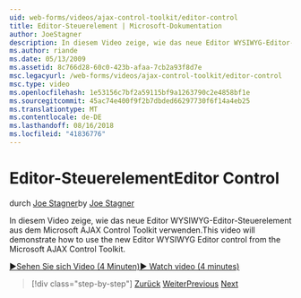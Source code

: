 ```yaml
---
uid: web-forms/videos/ajax-control-toolkit/editor-control
title: Editor-Steuerelement | Microsoft-Dokumentation
author: JoeStagner
description: In diesem Video zeige, wie das neue Editor WYSIWYG-Editor-Steuerelement aus dem Microsoft AJAX Control Toolkit verwenden.
ms.author: riande
ms.date: 05/13/2009
ms.assetid: 8c766d28-60c0-423b-afaa-7cb2a93f8d7e
msc.legacyurl: /web-forms/videos/ajax-control-toolkit/editor-control
msc.type: video
ms.openlocfilehash: 1e53156c7bf2a59115bf9a1263790c2e4858bf1e
ms.sourcegitcommit: 45ac74e400f9f2b7dbded66297730f6f14a4eb25
ms.translationtype: MT
ms.contentlocale: de-DE
ms.lasthandoff: 08/16/2018
ms.locfileid: "41836776"
---
```

<a name="editor-control"></a><span data-ttu-id="8dcc7-103">Editor-Steuerelement</span><span class="sxs-lookup"><span data-stu-id="8dcc7-103">Editor Control</span></span>
====================
<span data-ttu-id="8dcc7-104">durch [Joe Stagner](https://github.com/JoeStagner)</span><span class="sxs-lookup"><span data-stu-id="8dcc7-104">by [Joe Stagner](https://github.com/JoeStagner)</span></span>

<span data-ttu-id="8dcc7-105">In diesem Video zeige, wie das neue Editor WYSIWYG-Editor-Steuerelement aus dem Microsoft AJAX Control Toolkit verwenden.</span><span class="sxs-lookup"><span data-stu-id="8dcc7-105">This video will demonstrate how to use the new Editor WYSIWYG Editor control from the Microsoft AJAX Control Toolkit.</span></span>

[<span data-ttu-id="8dcc7-106">&#9654;Sehen Sie sich Video (4 Minuten)</span><span class="sxs-lookup"><span data-stu-id="8dcc7-106">&#9654; Watch video (4 minutes)</span></span>](https://channel9.msdn.com/Blogs/ASP-NET-Site-Videos/editor-control)

> [!div class="step-by-step"]
> <span data-ttu-id="8dcc7-107">[Zurück](combo-box.md)
> [Weiter](editor-control-custom.md)</span><span class="sxs-lookup"><span data-stu-id="8dcc7-107">[Previous](combo-box.md)
[Next](editor-control-custom.md)</span></span>
